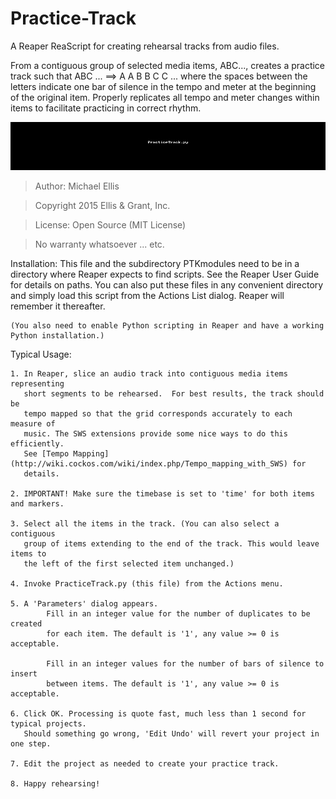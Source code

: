 # Practice-Track
A Reaper ReaScript for creating rehearsal tracks from audio files.

From a contiguous group of selected media items, ABC..., creates a practice track
such that ABC ...  ==>  A A B B C C ...  where the spaces between the letters
indicate one bar of silence in the tempo and meter at the beginning of the
original item.  Properly replicates all tempo and meter changes within items to
facilitate practicing in correct rhythm.

![Animation](practicetrack.gif)

> Author: Michael Ellis

> Copyright 2015 Ellis & Grant, Inc.

> License: Open Source (MIT License)

> No warranty whatsoever ... etc.

Installation:
    This file and the subdirectory PTKmodules need to be in a directory where
    Reaper expects to find scripts. See the Reaper User Guide for details on
    paths.  You can also put these files in any convenient directory and simply
    load this script from the Actions List dialog. Reaper will remember it
    thereafter.

    (You also need to enable Python scripting in Reaper and have a working
    Python installation.)

Typical Usage:

    1. In Reaper, slice an audio track into contiguous media items representing
       short segments to be rehearsed.  For best results, the track should be
       tempo mapped so that the grid corresponds accurately to each measure of
       music. The SWS extensions provide some nice ways to do this efficiently.
       See [Tempo Mapping](http://wiki.cockos.com/wiki/index.php/Tempo_mapping_with_SWS) for
       details.

    2. IMPORTANT! Make sure the timebase is set to 'time' for both items and markers.

    3. Select all the items in the track. (You can also select a contiguous
       group of items extending to the end of the track. This would leave items to
       the left of the first selected item unchanged.)

    4. Invoke PracticeTrack.py (this file) from the Actions menu.

    5. A 'Parameters' dialog appears. 
            Fill in an integer value for the number of duplicates to be created
            for each item. The default is '1', any value >= 0 is acceptable.

            Fill in an integer values for the number of bars of silence to insert
            between items. The default is '1', any value >= 0 is acceptable.   

    6. Click OK. Processing is quote fast, much less than 1 second for typical projects.
       Should something go wrong, 'Edit Undo' will revert your project in one step.

    7. Edit the project as needed to create your practice track.

    8. Happy rehearsing!                                
